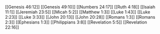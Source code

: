 [[Genesis 46:12]]
[[Genesis 49:10]]
[[Numbers 24:17]]
[[Ruth 4:18]]
[[Isaiah 11:1]]
[[Jeremiah 23:5]]
[[Micah 5:2]]
[[Matthew 1:3]]
[[Luke 1:43]]
[[Luke 2:23]]
[[Luke 3:33]]
[[John 20:13]]
[[John 20:28]]
[[Romans 1:3]]
[[Romans 2:3]]
[[Ephesians 1:3]]
[[Philippians 3:8]]
[[Revelation 5:5]]
[[Revelation 22:16]]
